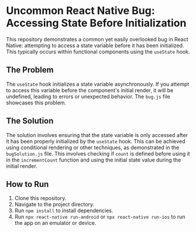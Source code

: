 # Uncommon React Native Bug: Accessing State Before Initialization

This repository demonstrates a common yet easily overlooked bug in React Native: attempting to access a state variable before it has been initialized.  This typically occurs within functional components using the `useState` hook.

## The Problem
The `useState` hook initializes a state variable asynchronously. If you attempt to access this variable before the component's initial render, it will be undefined, leading to errors or unexpected behavior.  The `bug.js` file showcases this problem.

## The Solution
The solution involves ensuring that the state variable is only accessed after it has been properly initialized by the `useState` hook. This can be achieved using conditional rendering or other techniques, as demonstrated in the `bugSolution.js` file.  This involves checking if `count` is defined before using it in the `incrementCount` function and using the initial state value during the initial render.

## How to Run
1. Clone this repository.
2. Navigate to the project directory.
3. Run `npm install` to install dependencies.
4. Run `npx react-native run-android` or `npx react-native run-ios` to run the app on an emulator or device.